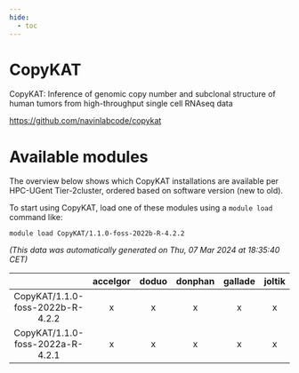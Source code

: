 ```yaml
---
hide:
  - toc
---
```


CopyKAT
=======


CopyKAT: Inference of genomic copy number and subclonal structure of human tumors from high-throughput single cell RNAseq data

https://github.com/navinlabcode/copykat
# Available modules


The overview below shows which CopyKAT installations are available per HPC-UGent Tier-2cluster, ordered based on software version (new to old).

To start using CopyKAT, load one of these modules using a `module load` command like:

```shell
module load CopyKAT/1.1.0-foss-2022b-R-4.2.2
```

*(This data was automatically generated on Thu, 07 Mar 2024 at 18:35:40 CET)*  

| |accelgor|doduo|donphan|gallade|joltik|skitty|
| :---: | :---: | :---: | :---: | :---: | :---: | :---: |
|CopyKAT/1.1.0-foss-2022b-R-4.2.2|x|x|x|x|x|x|
|CopyKAT/1.1.0-foss-2022a-R-4.2.1|x|x|x|x|x|x|
